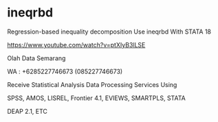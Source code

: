 # ineqrbd
Regression-based inequality decomposition Use ineqrbd With STATA 18

https://www.youtube.com/watch?v=ptXIyB3lLSE

Olah Data Semarang

WA : +6285227746673 (085227746673)

Receive Statistical Analysis Data Processing Services Using

SPSS, AMOS, LISREL, Frontier 4.1, EVIEWS, SMARTPLS, STATA

DEAP 2.1, ETC
